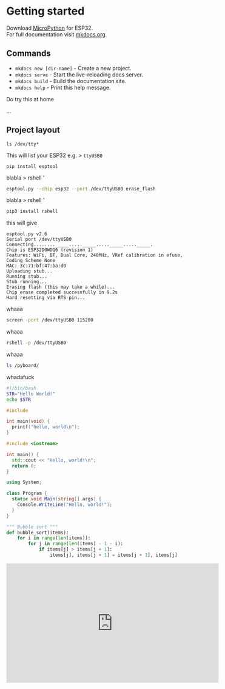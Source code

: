 # Getting started

Download [MicroPython](https://micropython.org/download#esp32) for ESP32.  
For full documentation visit [mkdocs.org](https://mkdocs.org).

## Commands

* `mkdocs new [dir-name]` - Create a new project.
* `mkdocs serve` - Start the live-reloading docs server.
* `mkdocs build` - Build the documentation site.
* `mkdocs help` - Print this help message.

<div class="admonition warning">
<p class="admonition-title">Do try this at home</p>
<p>...</p>
</div>

    
## Project layout

    ls /dev/tty*

This will list your ESP32 e.g. > `ttyUSB0`
 
    pip install esptool
    
blabla > rshell '
``` Bash
esptool.py --chip esp32 --port /dev/ttyUSB0 erase_flash
```
blabla > rshell '
``` Bash
pip3 install rshell
```

this will give

    esptool.py v2.6
    Serial port /dev/ttyUSB0
    Connecting........_____....._____....._____....._____.
    Chip is ESP32D0WDQ6 (revision 1)
    Features: WiFi, BT, Dual Core, 240MHz, VRef calibration in efuse, Coding Scheme None
    MAC: 3c:71:bf:47:ba:d0
    Uploading stub...
    Running stub...
    Stub running...
    Erasing flash (this may take a while)...
    Chip erase completed successfully in 9.2s
    Hard resetting via RTS pin...

whaaa

``` Bash
screen -port /dev/ttyUSB0 115200
```

whaaa

``` Bash
rshell -p /dev/ttyUSB0
```


whaaa

``` Bash
ls /pyboard/
```

whadafuck

```Bash tab=
#!/bin/bash
STR="Hello World!"
echo $STR
```

```C tab=
#include 

int main(void) {
  printf("hello, world\n");
}
```

```C++ tab=
#include <iostream>

int main() {
  std::cout << "Hello, world!\n";
  return 0;
}
```

```C# tab=
using System;

class Program {
  static void Main(string[] args) {
    Console.WriteLine("Hello, world!");
  }
}
```

``` python tab=
""" Bubble sort """
def bubble_sort(items):
    for i in range(len(items)):
        for j in range(len(items) - 1 - i):
            if items[j] > items[j + 1]:
                items[j], items[j + 1] = items[j + 1], items[j]
```



<iframe width="560" height="315" src="https://www.youtube.com/embed/5W3WvXAmDJc" frameborder="0" allow="accelerometer; autoplay; encrypted-media; gyroscope; picture-in-picture" allowfullscreen></iframe>
